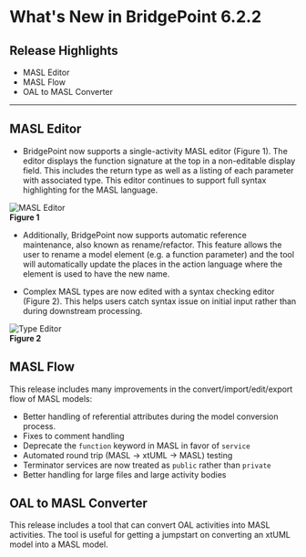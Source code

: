 What's New in BridgePoint 6.2.2
========================

Release Highlights
-------
* MASL Editor
* MASL Flow
* OAL to MASL Converter

-------------------------------------------------------------------------------

MASL Editor
------
* BridgePoint now supports a single-activity MASL editor (Figure 1).  The editor 
displays the function signature at the top in a non-editable display field.  This
includes the return type as well as a listing of each parameter with associated 
type.  This editor continues to support full syntax highlighting for the MASL 
language.        

![MASL Editor](masl_editor.png)  
__Figure 1__  

* Additionally, BridgePoint now supports automatic reference maintenance, also 
known as rename/refactor.  This feature allows the user to rename a model element
(e.g. a function parameter) and the tool will automatically update the places in 
the action language where the element is used to have the new name.  

* Complex MASL types are now edited with a syntax checking editor (Figure 2). This 
helps users catch syntax issue on initial input rather than during downstream processing.  

![Type Editor](type_editor.png)  
__Figure 2__  

  
MASL Flow
------
This release includes many improvements in the convert/import/edit/export flow of MASL 
models:    

  * Better handling of referential attributes during the model conversion process.   
  * Fixes to comment handling
  * Deprecate the ```function``` keyword in MASL in favor of ```service```
  * Automated round trip (MASL -> xtUML -> MASL) testing  
  * Terminator services are now treated as ```public``` rather than ```private```
  * Better handling for large files and large activity bodies

OAL to MASL Converter
------
This release includes a tool that can convert OAL activities into MASL activities.
The tool is useful for getting a jumpstart on converting an xtUML model into a
MASL model.   

